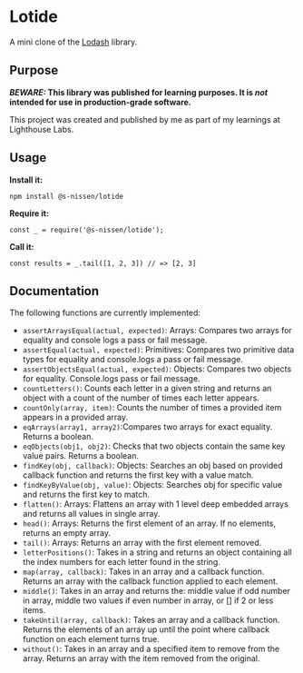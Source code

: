 # Lotide

A mini clone of the [Lodash](https://lodash.com) library.

## Purpose

**_BEWARE:_ This library was published for learning purposes. It is _not_ intended for use in production-grade software.**

This project was created and published by me as part of my learnings at Lighthouse Labs. 

## Usage

**Install it:**

`npm install @s-nissen/lotide`

**Require it:**

`const _ = require('@s-nissen/lotide');`

**Call it:**

`const results = _.tail([1, 2, 3]) // => [2, 3]`

## Documentation

The following functions are currently implemented:


* `assertArraysEqual(actual, expected)`: Arrays: Compares two arrays for equality and console logs a pass or fail message.
* `assertEqual(actual, expected)`: Primitives: Compares two primitive data types for equality and console.logs a pass or fail message.
* `assertObjectsEqual(actual, expected)`: Objects: Compares two objects for equality. Console.logs pass or fail message. 
* `countLetters()`: Counts each letter in a given string and returns an object with a count of the number of times each letter appears. 
* `countOnly(array, item)`: Counts the number of times a provided item appears in a provided array.  
* `eqArrays(array1, array2)`:Compares two arrays for exact equality. Returns a boolean. 
* `eqObjects(obj1, obj2)`: Checks that two objects contain the same key value pairs. Returns a boolean.
* `findKey(obj, callback)`: Objects: Searches an obj based on provided callback function and returns the first key with a value match. 
* `findKeyByValue(obj, value)`: Objects: Searches obj for specific value and returns the first key to match. 
* `flatten()`: Arrays: Flattens an array with 1 level deep embedded arrays and returns all values in single array. 
* `head()`: Arrays: Returns the first element of an array. If no elements, returns an empty array. 
* `tail()`: Arrays: Returns an array with the first element removed. 
* `letterPositions()`: Takes in a string and returns an object containing all the index numbers for each letter found in the string. 
* `map(array, callback)`: Takes in an array and a callback function.  Returns an array with the callback function applied to each element. 
* `middle()`: Takes in an array and returns the: middle value if odd number in array, middle two values if even number in array, or [] if 2 or less items. 
* `takeUntil(array, callback)`: Takes an array and a callback function. Returns the elements of an array up until the point where callback function on each element turns true. 
* `without()`: Takes in an array and a specified item to remove from the array. Returns an array with the item removed from the original. 
